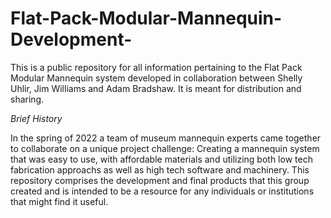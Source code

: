 # Flat-Pack-Modular-Mannequin-Development-
This is a public repository for all information pertaining to the Flat Pack Modular Mannequin system developed in collaboration between Shelly Uhlir, Jim Williams and Adam Bradshaw. It is meant for distribution and sharing. 

*Brief History* 

In the spring of 2022 a team of museum mannequin experts came together to collaborate on a unique project challenge: Creating a mannequin system that was easy to use, with affordable materials and utilizing both low tech fabrication approachs as well as high tech software and machinery. This repository comprises the development and final products that this group created and is intended to be a resource for any individuals or institutions that might find it useful. 
